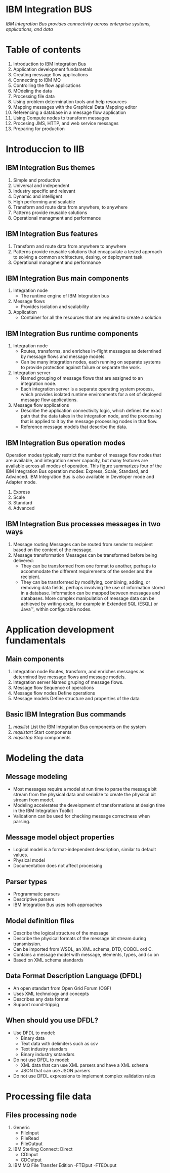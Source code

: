 # IBM Integration BUS
###### IBM Integration Bus provides connectivity across enterprise systems, applications, and data

# Table of contents

1. Introduction  to IBM Integration Bus
2. Application development fundametals
3. Creating message flow applications
4. Connecting to IBM MQ
5. Controlling the flow applications
6. MOdeling the data
7. Processing file data
8. Using problem determination tools and help resources
9. Mapping messages with the Graphical Data Mapping editor
10. Referencing a database in a message flow application
11. Using Compute nodes to transform messages
12. Procesing JMS, HTTP, and web service messages
13. Preparing for production

# Introduccion to IIB

## IBM Integration Bus themes
1. Simple and productive
2. Universal and independent
3. Industry specific and relevant
4. Dynamic and intelligent
5. High performing and scalable
6. Transform and route data from anywhere, to anywhere
7. Patterns provide reusable solutions
8. Operational managment and performance

## IBM Integration Bus features
1. Transform and route data from anywhere to anywhere
2. Patterns provide reusable solutions that encapsulate a tested approach to solving a common architecture, desing, or deployment task
3. Operational managment and performance

## IBM Integration Bus main components
1. Integration node
   - The runtime engine of IBM Integration bus
2. Message flows
   - Provides isolation and scalability
3. Application
   - Container for all the resources that are  required to create a solution

## IBM Integration Bus runtime components
1. Integration node
   - Routes, transforms, and enriches in-flight messages as determined by message
flows and message models.
   - Can be many integration nodes, each running on separate systems to provide
protection against failure or separate the work.
2. Integration server
   - Named grouping of message flows that are assigned to an integration node.
   - Each integration server is a separate operating system process, which provides
isolated runtime environments for a set of deployed message flow applications.
3. Message flow applications
   - Describe the application connectivity logic, which defines the exact path that the
data takes in the integration node, and the processing that is applied to it by the
message processing nodes in that flow.
   - Reference message models that describe the data.

## IBM Integration Bus operation modes
   Operation modes typically restrict the number of message flow nodes that are available, and
integration server capacity, but many features are available across all modes of operation. This
figure summarizes four of the IBM Integration Bus operation modes: Express, Scale, Standard, and
Advanced. IBM Integration Bus is also available in Developer mode and Adapter mode.

   1. Express
   2. Scale
   3. Standard
   4. Advanced

## IBM Integration Bus processes messages in two ways
1. Message routing
   Messages can be routed from sender to recipient based on the content of the message.
2. Message transformation
   Messages can be transformed before being delivered:
   - They can be transformed from one format to another, perhaps to accommodate the different requirements of the sender and the recipient.
   - They can be transformed by modifying, combining, adding, or removing data fields, perhaps involving the use of information stored in a database. Information can be mapped between messages and databases. More complex manipulation of message data can be achieved by writing code, for example in Extended SQL (ESQL) or Java™, within configurable nodes.

# Application development fundamentals

## Main components
   1. Integration node
      Routes, transform, and enriches messages as determined bye message flows and message models.
   2. Integration server
      Named gruping of message flows.
   3. Message flow
      Sequence of operations
   4. Message flow nodes
      Define operations
   5. Message models
      Define structure and properties of the data

## Basic IBM Integration Bus commands

   1. *mqsilist*
       List the IBM Integration Bus components on the system
   2. *mqsistart*
       Start components
   3. *mqsistop*
       Stop components

# Modeling the data

## Message modeling
   - Most messages require a model at run time to parse the message bit stream from the physical data and serialize to create the physical bit stream from model.
   - Modeling accelerates the development of transformations at design time in the IBM Integration Toolkit
   - Validationn can be used for checking message correctness when parsing.

## Message model object properties
   - Logical model is a format-independent description, similar to default values.
   - Physical model
   - Documentation does not affect processing

## Parser types
   - Programmatic parsers
   - Descriptive parsers
   - IBM Integration Bus uses both approaches

## Model definition files
   - Describe the logical structure of the message
   - Describe the physical formats of the message bit stream during transmission.
   - Can be imported from WSDL, an XML schema, DTD, COBOL ord C.
   - Contains a message model with message, elements, types, and so on
   - Based on XML schema standards

## Data Format Description Language (DFDL)
   - An open standart from Open Grid Forum (OGF)
   - Uses XML technology and concepts
   - Describes any data format
   - Support round-trippig

## When should you use DFDL?
   - Use DFDL to model:
     - Binary data
     - Text data with delimiters such as csv
     - Text industry standars
     - Binary industry sntandars
   - Do not use DFDL to model:
     - XML data that can use XML parsers and have a XML schema
     - JSON that can use JSON parsers
   -  Do not use DFDL expressions to implement complex validation rules

# Processing file data

## Files processing node
   1. Generic
      - FileInput
      - FileRead
      - FileOutput
   2. IBM Sterling Connect: Direct
      - CDInput
      - CDOutput
   3. IBM MQ File Transfer Edition
      -FTEIput 
      -FTEOuput 
